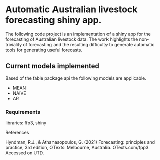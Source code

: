 # Automatic Australian livestock forecasting shiny app.

The following code project is an implementation of a shiny app for the forecasting of Australian livestock data. The work highlights the non-triviality of forecasting and the resulting difficulty to generate automatic tools for generating useful forecasts.  

## Current models implemented
Based of the fable package api the following models are applicable.

- MEAN
- NAIVE
- AR

### Requirements
libraries: ffp3, shiny

References

Hyndman, R.J., & Athanasopoulos, G. (2021) Forecasting: principles and practice, 3rd edition, OTexts: Melbourne, Australia. OTexts.com/fpp3. Accessed on UTD.